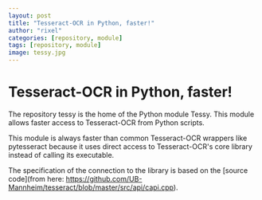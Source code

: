 ```yaml
---
layout: post
title: "Tesseract-OCR in Python, faster!"
author: "rixel"
categories: [repository, module]
tags: [repository, module]
image: tessy.jpg
---
```


# Tesseract-OCR in Python, faster!

The repository tessy is the home of the Python module Tessy. This module allows faster access to Tesseract-OCR from Python scripts.

This module is always faster than common Tesseract-OCR wrappers like pytesseract because it uses direct access to Tesseract-OCR's core library instead of calling its executable.

The specification of the connection to the library is based on the [source code](from here: https://github.com/UB-Mannheim/tesseract/blob/master/src/api/capi.cpp).




